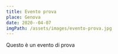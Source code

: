 ```yaml
---
title: Evento prova
place: Genova
date: 2020--04-07
imgPath: /assets/images/evento-prova.jpg
---
```

Questo è un evento di prova